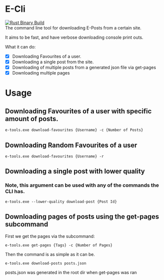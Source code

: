 # E-Cli
[![Rust Binary Build](https://github.com/Saniee/e-cli/actions/workflows/rust.yml/badge.svg)](https://github.com/Saniee/e-cli/actions/workflows/rust.yml) <br>
The command line tool for downloading E-Posts from a certain site.

It aims to be fast, and have verbose downloading console print outs.

What it can do:
- [x] Downloading Favourites of a user.
- [x] Downloading a single post from the site.
- [x] Downloading of multiple posts from a generated json file via get-pages
- [x] Downloading multiple pages

# Usage

## Downloading Favourites of a user with specific amount of posts.
```
e-tools.exe download-favourites {Username} -c {Number of Posts}
```

## Downloading Random Favourites of a user
```
e-tools.exe download-favourites {Username} -r
```

## Downloading a single post with lower quality
### Note, this argument can be used with any of the commands the CLI has.
```
e-tools.exe --lower-quality download-post {Post Id}
```

## Downloading pages of posts using the get-pages subcommand
First we get the pages via the subcommand:
```
e-tools.exe get-pages {Tags} -c {Number of Pages}
```

Then the command is as simple as it can be.
```
e-tools.exe download-posts posts.json
```
posts.json was generated in the root dir when get-pages was ran